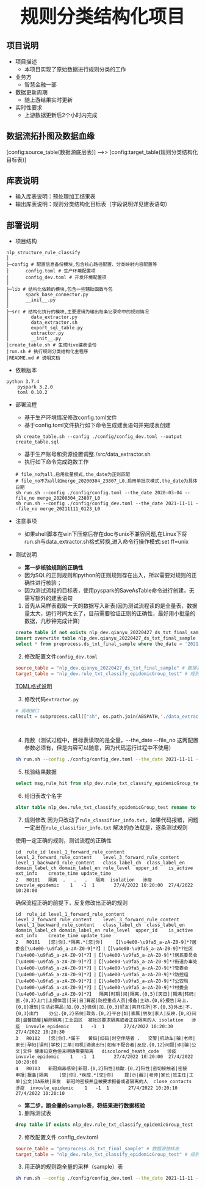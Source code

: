 <center><b><font size=20>规则分类结构化项目</font></b></center>

## 项目说明
+ 项目描述
    + 本项目实现了原始数据进行规则分类的工作
+ 业务方
    + 智慧金融一部
+ 数据更新周期
    + 随上游结果实时更新
+ 实时性要求
    + 上游数据更新后2个小时内完成

## 数据流拓扑图及数据⾎缘
[config:source_table(数据源底层表)] -->> [config:target_table(规则分类结构化目标表)]

## 库表说明
+ 输入库表说明：预处理加工结果表
+ 输出库表说明：规则分类结构化目标表（字段说明详见建表语句）

## 部署说明
+ 项目结构
```angular2
nlp_structure_rule_classify
│
├─config # 配置信息备份模块,包含核心路径配置、分类映射内容配置等
│      config.toml # 生产环境配置项
│      config_dev.toml # 开发环境配置项
│
├─lib # 结构化依赖的模块,包含一些辅助函数与包
│      spark_base_connector.py
│      __init__.py
│
├─src # 结构化执行的模块,主要逻辑为输出每条记录命中的规则情况
│        data_extractor.py
│        data_extractor.sh
│        export_sql_table.py
│        extractor.py
│        __init__.py
│create_table.sh # 生成Hive建表语句
│run.sh # 执行规则分类结构化主程序
│README.md # 说明文档
```
+ 依赖版本
```angular2
python 3.7.4
    pyspark 3.2.0
    toml 0.10.2
```
+ 部署流程
    + 基于生产环境情况修改config.toml文件
    + 基于config.toml文件执行如下命令生成建表语句并完成表创建
    ```
    sh create_table.sh --config ./config/config_dev.toml --output create_table.sql
    ```
    + 基于生产账号和资源设置调整./src/data_extractor.sh
    + 执行如下命令完成跑数工作
    ```
    # file_no为all,启用批量模式,the_date为正则匹配
    # file_no不为all如merge_20200304_23807_L0,启用单批次模式,the_date为具体日期
    sh run.sh --config ./config/config.toml --the_date 2020-03-04 --file_no merge_20200304_23807_L0
    sh run.sh --config ./config/config_dev.toml --the_date 2021-11-11 --file_no merge_20211111_0123_L0
    ```
+ 注意事项
    + 如果shell脚本在win下压缩后存在doc与unix不兼容问题,在Linux下将run.sh与data_extractor.sh格式转换,进入命令行操作模式:set ff=unix


+ 测试说明
    + **第一步核验规则的正确性**
    + 因为SQL的正则规则和python的正则规则存在出入，所以需要对规则的正确性进行核验；
    + 因为测试流程的目标表，使用pyspark的SaveAsTable命令进行创建，无需写额外的建表语句

    1. 首先从采样表截取一天的数据写入新表(因为测试流程读的是全量表，数据量太大，运行时间太长了，目前需要验证正则的正确性，最好用小批量的数据，几秒钟完成计算)
    ```sql
    create table if not exists nlp_dev.qianyu_20220427_ds_txt_final_sample like preprocess.ds_txt_final_sample;
    insert overwrite table nlp_dev.qianyu_20220427_ds_txt_final_sample partition(the_date, file_no)
    select * from preprocess.ds_txt_final_sample where the_date = '2021-11-11' and file_no= 'merge_20211111_0123_L0';
    ```

    2. 修改配置文件`config_dev.toml`
    ```toml
    source_table = "nlp_dev.qianyu_20220427_ds_txt_final_sample" # 数据源抽样表
    target_table = "nlp_dev.rule_txt_classify_epidemicGroup_test" # 规则分类结构化目标表
    ```
    [TOML格式说明](https://zh.wikipedia.org/wiki/TOML)

    3. 修改代码`extractor.py`
    ```python
    # 调用接口
    result = subprocess.call(["sh", os.path.join(ABSPATH,'./data_extractor.sh'), '--is_test', '1', '--the_date', the_date, '--file_no', file_no, \
                                                                                 '--source_table', config_dict.get('source_table'), \
                                                                                 '--target_table', config_dict.get('target_table')])    
    ```

    4. 跑数（测试过程中，目标表读取的是全量，--the_date --file_no 这两配置参数必须有，但是内容可以随意，因为代码运行过程中不使用）
    ```bash
    sh run.sh --config ./config/config_dev.toml --the_date 2021-11-11 --file_no merge_20211111_0123_L0
    ```

    5. 核验结果数据
    ```sql
    select msg,rule_hit from nlp_dev.rule_txt_classify_epidemicGroup_test limit 1000;
    ```

    6. 给旧表改个名字
    ```sql
    alter table nlp_dev.rule_txt_classify_epidemicGroup_test rename to nlp_dev.rule_txt_classify_test;
    ```

    7. 规则修改
    因为只改动了`rule_classifier_info.txt`，如果代码报错，问题一定出在`rule_classifier_info.txt`
    解决的办法就是，逐条测试规则

    使用一定正确的规则，测试流程的正确性
    ```text
    id	rule_id	level_1_forward_rule_content	level_2_forward_rule_content	level_3_forward_rule_content	level_1_backward_rule_content	class_label_ch	class_label_en	domain_label_ch	domain_label_en	rule_level	upper_id	is_active	ext_info	create_time	update_time
    2	R0101	隔离	.	.	.	隔离	isolation	涉疫	invovle_epidemic	1	-1	1		27/4/2022 10:20:00	27/4/2022 10:20:00
    ```

    确保流程正确的前提下，反复修改出正确的规则
    ```text
    id	rule_id	level_1_forward_rule_content	level_2_forward_rule_content	level_3_forward_rule_content	level_1_backward_rule_content	class_label_ch	class_label_en	domain_label_ch	domain_label_en	rule_level	upper_id	is_active	ext_info	create_time	update_time
    2	R0101	[您|你].*隔离.*[您|你]	【[\u4e00-\u9fa5_a-zA-Z0-9]*?居委会[\u4e00-\u9fa5_a-zA-Z0-9]*?】|【[\u4e00-\u9fa5_a-zA-Z0-9]*?社区[\u4e00-\u9fa5_a-zA-Z0-9]*?】|【[\u4e00-\u9fa5_a-zA-Z0-9]*?居民委员会[\u4e00-\u9fa5_a-zA-Z0-9]*?】|【[\u4e00-\u9fa5_a-zA-Z0-9]*?街道办事处[\u4e00-\u9fa5_a-zA-Z0-9]*?】|【[\u4e00-\u9fa5_a-zA-Z0-9]*?管委会[\u4e00-\u9fa5_a-zA-Z0-9]*?】|【[\u4e00-\u9fa5_a-zA-Z0-9]*?防控组[\u4e00-\u9fa5_a-zA-Z0-9]*?】|【[\u4e00-\u9fa5_a-zA-Z0-9]*?公安局[\u4e00-\u9fa5_a-zA-Z0-9]*?】|【[\u4e00-\u9fa5_a-zA-Z0-9]*?村委会[\u4e00-\u9fa5_a-zA-Z0-9]*?】	隔离[时期]间|隔离.{0,5}[天日]|期满|转码|医.{0,3}上门|上报体温|[天|日]算起|防控重点人员|报备|主动.{0,8}报告|马上.{0,8}报到|生活必需品|加.{0,3}微信|加.{0,3}好友|离开住所|不.{0,3}外出|不.{0,3}出门	办公.{0,2}系统|政务.{0,2}平台|如|家属|朋友|家人|反映.{0,8}问题|温馨提醒|解除隔离|工业园区	被社区要求隔离或者正在隔离的人	isolation	涉疫	invovle_epidemic	1	-1	1		27/4/2022 10:20:30	27/4/2022 10:20:30
    3	R0102	[您|你].*属于	黄码|红码|时空伴随者	.	交警|机动车|骗|老师|家长|孕妇|误判|学校|工单|司机|滴滴出行|如有不配合者|反应.{0,12}问题|诈|骗|公文|文件	健康码变色但未明确需要隔离	discolored_heath_code	涉疫	invovle_epidemic	1	-1	1		27/4/2022 10:20:00	27/4/2022 10:20:00
    4	R0103	新冠病毒感染|新冠.{0,2}阳性|核酸.{0,2}阳性|密切接触者|密接	申报|报备|隔离	[您|你].*疾控.*[您|你]	提[示|醒]|老师|家长|班主任|工单|公文|OA系统|亲友	新冠的密接并且被要求报备或者隔离的人	close_contacts	涉疫	invovle_epidemic	1	-1	1		27/4/2022 10:20:10	27/4/2022 10:20:10
    ```

    + **第二步，跑全量的sample表，将结果进行数据核验**
    1. 删除测试表
    ```sql
    drop table if exists nlp_dev.rule_txt_classify_epidemicGroup_test
    ```

    2. 修改配置文件
    config_dev.toml
    ```toml
    source_table = "preprocess.ds_txt_final_sample" # 数据源抽样表
    target_table = "nlp_dev.rule_txt_classify_epidemicGroup_test" # 规则分类结构化目标表
    ```

    3. 用正确的规则跑全量的采样（sample）表
    ```bash
    sh run.sh --config ./config/config_dev.toml --the_date 2021-11-11 --file_no merge_20211111_0123_L0
    ```